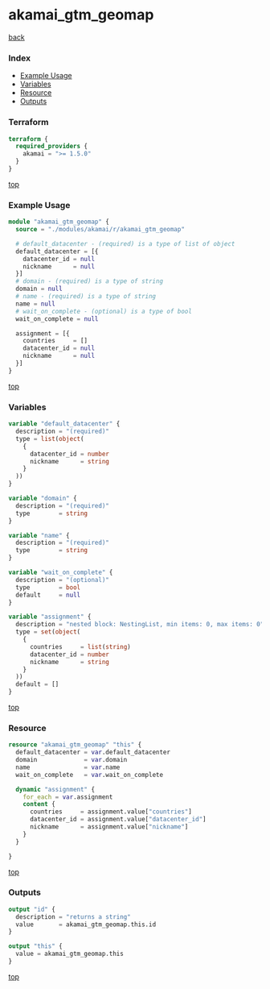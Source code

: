 # akamai_gtm_geomap

[back](../akamai.md)

### Index

- [Example Usage](#example-usage)
- [Variables](#variables)
- [Resource](#resource)
- [Outputs](#outputs)

### Terraform

```terraform
terraform {
  required_providers {
    akamai = ">= 1.5.0"
  }
}
```

[top](#index)

### Example Usage

```terraform
module "akamai_gtm_geomap" {
  source = "./modules/akamai/r/akamai_gtm_geomap"

  # default_datacenter - (required) is a type of list of object
  default_datacenter = [{
    datacenter_id = null
    nickname      = null
  }]
  # domain - (required) is a type of string
  domain = null
  # name - (required) is a type of string
  name = null
  # wait_on_complete - (optional) is a type of bool
  wait_on_complete = null

  assignment = [{
    countries     = []
    datacenter_id = null
    nickname      = null
  }]
}
```

[top](#index)

### Variables

```terraform
variable "default_datacenter" {
  description = "(required)"
  type = list(object(
    {
      datacenter_id = number
      nickname      = string
    }
  ))
}

variable "domain" {
  description = "(required)"
  type        = string
}

variable "name" {
  description = "(required)"
  type        = string
}

variable "wait_on_complete" {
  description = "(optional)"
  type        = bool
  default     = null
}

variable "assignment" {
  description = "nested block: NestingList, min items: 0, max items: 0"
  type = set(object(
    {
      countries     = list(string)
      datacenter_id = number
      nickname      = string
    }
  ))
  default = []
}
```

[top](#index)

### Resource

```terraform
resource "akamai_gtm_geomap" "this" {
  default_datacenter = var.default_datacenter
  domain             = var.domain
  name               = var.name
  wait_on_complete   = var.wait_on_complete

  dynamic "assignment" {
    for_each = var.assignment
    content {
      countries     = assignment.value["countries"]
      datacenter_id = assignment.value["datacenter_id"]
      nickname      = assignment.value["nickname"]
    }
  }

}
```

[top](#index)

### Outputs

```terraform
output "id" {
  description = "returns a string"
  value       = akamai_gtm_geomap.this.id
}

output "this" {
  value = akamai_gtm_geomap.this
}
```

[top](#index)